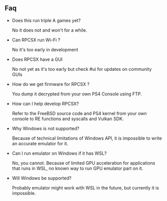 ## Faq

- Does this run triple A games yet?
  
  No it does not and won't for a while.

- Can RPCSX run Wi-Fi ?

  No it's too early in development
 
- Does RPCSX have a GUI
  
  No not yet as it's too early but check #ui for updates on community GUIs

- How do we get firmware for RPCSX ?
  
  You dump it decrypted from your own PS4 Console using FTP.

- How can I help develop RPCSX?
  
  Refer to the FreeBSD source code and PS4 kernel from your own console to RE functions and syscalls and Vulkan SDK.

- Why Windows is not supported?

  Because of technical limitations of Windows API, it is impossible to write an accurate emulator for it.

- Can I run emulator on Windows if it has WSL?

  No, you cannot. Because of limited GPU acceleration for applications that runs in WSL, no known way to run GPU emulator part on it.

- Will Windows be supported?

  Probably emulator might work with WSL in the future, but currently it is impossible.
